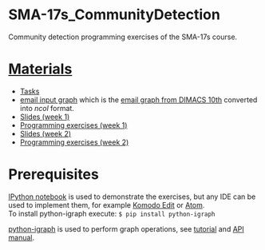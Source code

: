 # SMA-17s_CommunityDetection
Community detection programming exercises of the SMA-17s course.

# [Materials](https://goo.gl/qzMXNd)
  - [Tasks](https://goo.gl/40VHTW)
  - [email input graph](https://goo.gl/j5rHmz) which is the [email graph from DIMACS 10th](http://www.cc.gatech.edu/dimacs10/archive/data/clustering/email.graph.bz2) converted into *ncol* format.
  - [Slides (week 1)](https://goo.gl/iFBYmV)
  - [Programming exercises (week 1)](igraph_cliques.ipynb)
  - [Slides (week 2)](https://goo.gl/vdDwcO)
  - [Programming exercises (week 2)](igraph_comdet.ipynb)

# Prerequisites
[IPython notebook](https://ipython.org/notebook.html) is used to demonstrate the exercises, but any IDE can be used to implement them, for example [Komodo Edit](https://www.activestate.com/komodo-edit) or [Atom](https://atom.io/).  
To install python-igraph execute:  `$ pip install python-igraph`

[python-igraph](http://igraph.org/python/) is used to perform graph operations, see [tutorial](http://igraph.org/python/doc/tutorial/tutorial.html) and [API manual](http://igraph.org/python/doc/igraph.GraphBase-class.html).

